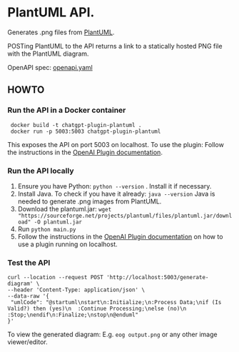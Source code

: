 # PlantUML API. 

Generates .png files from [PlantUML](https://plantuml.com). 

POSTing PlantUML to the API returns a link to a statically hosted PNG file with the PlantUML diagram. 

OpenAPI spec: [openapi.yaml](openapi.yaml)

 ## HOWTO

### Run the API in a Docker container

```
 docker build -t chatgpt-plugin-plantuml .
 docker run -p 5003:5003 chatgpt-plugin-plantuml
 ```
This exposes the API on port 5003 on localhost. To use the plugin: Follow the instructions in the [OpenAI Plugin documentation](https://platform.openai.com/docs/plugins/getting-started/running-a-plugin).

 ### Run the API locally

 1. Ensure you have Python: ```python --version``` . Install it if necessary.
 2. Install Java. To check if you have it already: ```java --version``` Java is needed to generate .png images from PlantUML.
 3. Download the plantuml.jar: ```wget "https://sourceforge.net/projects/plantuml/files/plantuml.jar/download" -O plantuml.jar```
 4. Run ```python main.py```
 5. Follow the instructions in the [OpenAI Plugin documentation](https://platform.openai.com/docs/plugins/getting-started/running-a-plugin) on how to use a plugin running on localhost.

 ### Test the API

 ```
curl --location --request POST 'http://localhost:5003/generate-diagram' \
--header 'Content-Type: application/json' \
--data-raw '{
  "umlCode": "@startuml\nstart\n:Initialize;\n:Process Data;\nif (Is Valid?) then (yes)\n  :Continue Processing;\nelse (no)\n  :Stop;\nendif\n:Finalize;\nstop\n@enduml"
}'
```

To view the generated diagram: E.g. ```eog output.png``` or any other image viewer/editor.


